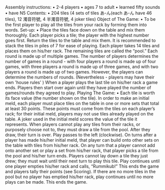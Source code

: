 Assembly instructions: 
•	2-4 players
•	ages 7 to adult
•	learned fifty sounds
•	have N5
Contents:
•	204 tiles (4 sets of tiles あ-ん(each あ-ん have 46 tiles), 12 濁音符號, 4 半濁音符號, 4 joker tiles)
Object of The Game: 
•	To be the first player to play all the tiles from your rack by forming them into words.
 Set-up: 
•	Place the tiles face down on the table and mix them thoroughly. Each player picks a tile; the player with the highest number goes first. Return the tiles to the table and mix them. It is recommended to stack the tiles in piles of 7 for ease of playing. Each player takes 14 tiles and places them on his/her rack. The remaining tiles are called the “pool.” Each round is made up of multiple games. The number of players determines the number of games in a round - with four players a round is made up of four games, with three players a round is made up of three games, and with two players a round is made up of two games. However, the players can determine the numbers of rounds. (Nevertheless - players may have their own 'house rules' ) When a player plays the last tile on his/her rack a game ends. Players then start over again until they have played the number of games/rounds they agreed to play.
Playing The Game: 
•	Each tile is worth its face value (the number shown on the tile). In order to make an initial meld, each player must place tiles on the table in one or more sets that total at least 30 points. These points must come from the tiles on each player’s rack; for their initial meld, players may not use tiles already played on the table. A joker used in the initial meld scores the value of the tile it represents. When players cannot play any tiles from their racks, or purposely choose not to, they must draw a tile from the pool. After they draw, their turn is over. Play passes to the left (clockwise). On turns after a player has made his/her initial meld, that player can build onto other sets on the table with tiles from his/her rack. On any turn that a player cannot add onto another set or play a set from his/her rack, that player picks a tile from the pool and his/her turn ends. Players cannot lay down a tile they just drew; they must wait until their next turn to play this tile. Play continues until one player empties his/her rack and calls, “Rummikub!” This ends the game and players tally their points (see Scoring). If there are no more tiles in the pool but no player has emptied his/her rack, play continues until no more plays can be made. This ends the game.
